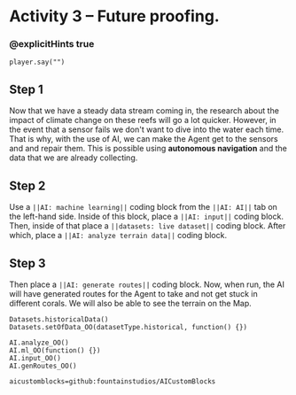 # Activity 3 – Future proofing.

### @explicitHints true

```template
player.say("")
``` 

## Step 1
Now that we have a steady data stream coming in, the research about the impact of climate change on these reefs will go a lot quicker. However, in 
the event that a sensor fails we don't want to dive into the water each time. That is why, with the use of AI, we can make the Agent get to the sensors and 
and repair them. This is possible using **autonomous navigation** and the data that we are already collecting.

## Step 2 
Use a `||AI: machine learning||` coding block from the `||AI: AI||` tab on the left-hand side. 
Inside of this block, place a `||AI: input||` coding block. Then, inside of that place a `||datasets: live dataset||` coding block.
After which, place a `||AI: analyze terrain data||` coding block. 

## Step 3
Then place a `||AI: generate routes||` coding block. Now, when run, the AI will have generated routes for the Agent to take and not get stuck in different corals. 
We will also be able to see the terrain on the Map. 

```ghost
Datasets.historicalData()
Datasets.setOfData_OO(datasetType.historical, function() {})

AI.analyze_OO()
AI.ml_OO(function() {})
AI.input_OO()
AI.genRoutes_OO()
```

```package
aicustomblocks=github:fountainstudios/AICustomBlocks
```
